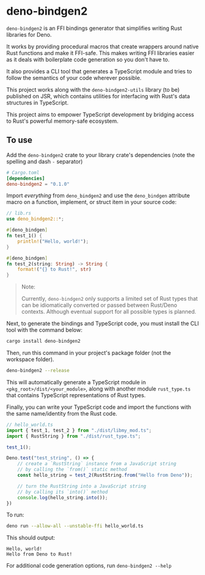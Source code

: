 # deno-bindgen2

`deno-bindgen2` is an FFI bindings generator that simplifies writing Rust libraries for Deno.

It works by providing procedural macros that create wrappers around native Rust functions and make it FFI-safe. This makes writing FFI libraries easier as it deals with boilerplate code generation so you don't have to.

It also provides a CLI tool that generates a TypeScript module and tries to follow the semantics of your code wherever possible.

This project works along with the `deno-bindgen2-utils` library (to be) published on JSR, which contains utilities for interfacing with Rust's data structures in TypeScript.

This project aims to empower TypeScript development by bridging access to Rust's powerful memory-safe ecosystem.

## To use

Add the `deno-bindgen2` crate to your library crate's dependencies (note the spelling and dash `-` separator)

```toml
# Cargo.toml
[dependencies]
deno-bindgen2 = "0.1.0"
```

Import *everything* from `deno_bindgen2` and use the `deno_bindgen` attribute macro on a function, implement, or struct item in your source code:

```rust
// lib.rs
use deno_bindgen2::*;

#[deno_bindgen]
fn test_1() {
    println!("Hello, world!");
}

#[deno_bindgen]
fn test_2(string: String) -> String {
    format!("{} to Rust!", str)
}
```

> Note:
>
> Currently, `deno-bindgen2` only supports a limited set of Rust types that can be idiomatically converted or passed between Rust/Deno contexts. Although eventual support for all possible types is planned.

Next, to generate the bindings and TypeScript code, you must install the CLI tool with the command below:

```bash
cargo install deno-bindgen2
```

Then, run this command in your project's package folder (not the workspace folder).

```bash
deno-bindgen2 --release
```

This will automatically generate a TypeScript module in `<pkg_root>/dist/<your_module>`, along with another module `rust_type.ts` that contains TypeScript representations of Rust types.

Finally, you can write your TypeScript code and import the functions with the same name/identity from the Rust code.

```ts
// hello_world.ts
import { test_1, test_2 } from "./dist/libmy_mod.ts";
import { RustString } from "./dist/rust_type.ts";

test_1();

Deno.test("test_string", () => {
    // create a `RustString` instance from a JavaScript string
    // by calling the `from()` static method
    const hello_string = test_2(RustString.from("Hello from Deno"));

    // turn the RustString into a JavaScript string
    // by calling its `into()` method
    console.log(hello_string.into());
})

```

To run:

```bash
deno run --allow-all --unstable-ffi hello_world.ts
```

This should output:

```text
Hello, world!
Hello from Deno to Rust!
```

For additional code generation options, run `deno-bindgen2 --help`
